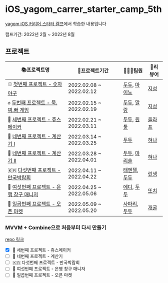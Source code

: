 # iOS_yagom_carrer_starter_camp_5th

[yagom iOS 커리어 스타터 캠프](https://www.yagom-academy.kr/)에서 학습한 내용입니다  

캠프기간: 2022년 2월 ~ 2022년 8월

## 프로젝트
|📚프로젝트명|📆프로젝트기간|🧑🏻‍💻팀원|📝리뷰어|
|--|--|--|--|
|⚾️ [첫번째 프로젝트 - 숫자 야구](https://github.com/FirstDo/ios-number-baseball)|2022.02.08 ~ 2022.02.12 |[두두](https://github.com/FirstDo), [마이노](https://github.com/Mino777)| [지성](https://github.com/yim2627)|
|✊ [두번째 프로젝트 - 묵.찌.빠 게임](https://github.com/FirstDo/ios-rock-paper-scissors)|2022.02.15 ~ 2022.02.19  |[두두](https://github.com/FirstDo), [말랑](https://github.com/kinggoguma)  |[지성](https://github.com/yim2627)|
|🍹 [세번째 프로젝트 - 쥬스메이커](https://github.com/FirstDo/ios-juice-maker)|2022.02.21 ~ 2022.03.11  |[두두](https://github.com/FirstDo), [원툴](https://github.com/kimt4580)  |[올라프](https://github.com/1Consumption) |
|🧮 [네번째 프로젝트 - 계산기 I](https://github.com/FirstDo/ios-calculator-app/tree/main)|2022.03.14 ~ 2022.03.25 |[두두](https://github.com/FirstDo)|[혀나](https://github.com/hyunable)|
|🧮 [네번째 프로젝트 - 계산기 II](https://github.com/marisol-develop/ios-calculator-app/tree/ic2_STEP2)|2022.03.28 ~ 2022.04.01 |[두두](https://github.com/FirstDo), [마리솔](https://github.com/marisol-develop)|[혀나](https://github.com/hyunable)|
|🇰🇷 [다섯번째 프로젝트 - 만국박람회](https://github.com/FirstDo/ios-exposition-universelle/tree/STEP3)|2022.04.11 ~ 2022.04.22|[태엔젤](https://github.com/Taeangel), [두두](https://github.com/FirstDo)|[린생](https://github.com/jungseungyeo)|
|🏦 [여섯번째 프로젝트 - 은행 창구 매니저](https://github.com/FirstDo/ios-bank-manager)|2022.04.25 ~ 2022.05.06|[에디](https://github.com/kimkyunghun3), [두두](https://github.com/FirstDo)|[또치](https://github.com/TTOzzi)|
|🏪 [일곱번째 프로젝트 - 오픈 마켓]()|2022.05.09 ~ 2022.05.20|[사파리](https://github.com/saafaaari), [두두](https://github.com/FirstDo)|[개굴](https://github.com/yoo-kie)|

### MVVM + Combine으로 처음부터 다시 만들기 

[repo 링크](https://github.com/FirstDo/iOS_Yagom_Academy_MVVM_Combine)

- [x] 🍹 세번째 프로젝트 - 쥬스메이커
- [ ] 🧮 네번째 프로젝트 - 계산기
- [ ] 🇰🇷 다섯번째 프로젝트 - 만국박람회
- [ ] 🏦 여섯번째 프로젝트 - 은행 창구 매니저 
- [ ] 🏪 일곱번째 프로젝트 - 오픈 마켓

